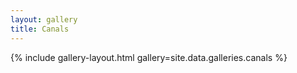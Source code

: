 ```yaml
---
layout: gallery
title: Canals
---
```


{% include gallery-layout.html gallery=site.data.galleries.canals %}
